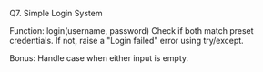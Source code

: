 Q7. Simple Login System

Function: login(username, password)
Check if both match preset credentials.
If not, raise a "Login failed" error using try/except.

Bonus: Handle case when either input is empty.